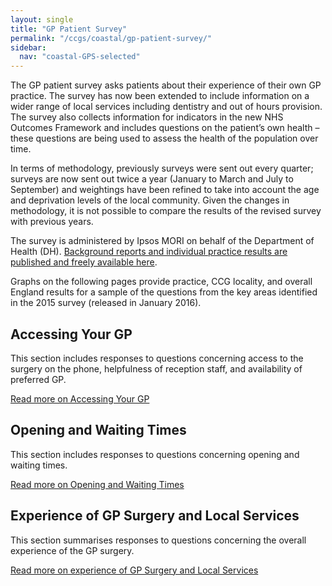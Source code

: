 ```yaml
---
layout: single
title: "GP Patient Survey"
permalink: "/ccgs/coastal/gp-patient-survey/"
sidebar:
  nav: "coastal-GPS-selected"
---
```

The GP patient survey asks patients about their experience of their own GP practice. The survey has now been extended to include information on a wider range of local services including dentistry and out of hours provision. The survey also collects information for indicators in the new NHS Outcomes Framework and includes questions on the patient’s own health – these questions are being used to assess the health of the population over time.

In terms of methodology, previously surveys were sent out every quarter; surveys are now sent out twice a year (January to March and July to September) and weightings have been refined to take into account the age and deprivation levels of the local community. Given the changes in methodology, it is not possible to compare the results of the revised survey with previous years.

The survey is administered by Ipsos MORI on behalf of the Department of Health (DH). [Background reports and individual practice results are published and freely available here](https://www.gp-patient.co.uk/).

Graphs on the following pages provide practice, CCG locality, and overall England results for a sample of the questions from the key areas identified in the 2015 survey (released in January 2016).

## Accessing Your GP
This section includes responses to questions concerning access to the surgery on the phone, helpfulness of reception staff, and availability of preferred GP.

[Read more on Accessing Your GP](/ccgs/coastal/gp-patient-survey/accessing-your-gp/)

## Opening and Waiting Times
This section includes responses to questions concerning opening and waiting times.

[Read more on Opening and Waiting Times](/ccgs/coastal/gp-patient-survey/opening-and-waiting-times/)

## Experience of GP Surgery and Local Services
This section summarises responses to questions concerning the overall experience of the GP surgery.

[Read more on experience of GP Surgery and Local Services](/ccgs/coastal/gp-patient-survey/experience-of-gp-surgery-and-local-services/)
